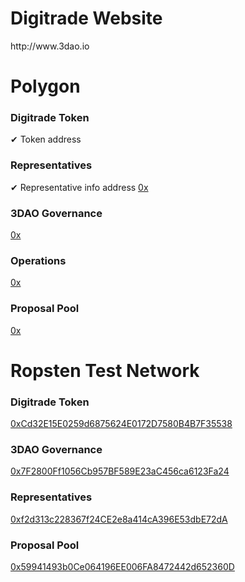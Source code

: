 <h1>Digitrade Website</h1>
http://www.3dao.io

<h1>Polygon</h1>
<h3> Digitrade Token</h3> ✔ Token address
<a href ="https://polygonscan.com/address/"></a>

<h3> Representatives</h3> ✔ Representative info address
<a href ="https://github.com/Digidao/Digitrade/blob/main/README.md">0x</a>

<h3>3DAO Governance</h3>
<a href ="https://github.com/Digidao/Digitrade/blob/main/README.md">0x</a>

<h3>Operations</h3>
<a href ="https://github.com/Digidao/Digitrade/blob/main/README.md">0x</a>

<h3>Proposal Pool</h3>
<a href ="https://github.com/Digidao/Digitrade/blob/main/README.md">0x</a>



<h1>Ropsten Test Network</h1>
<h3>Digitrade Token</h3>
<a href ="https://ropsten.etherscan.io/address/0xCd32E15E0259d6875624E0172D7580B4B7F35538">0xCd32E15E0259d6875624E0172D7580B4B7F35538</a>

<h3>3DAO Governance</h3>
<a href ="https://ropsten.etherscan.io/address/0x7F2800Ff1056Cb957BF589E23aC456ca6123Fa24">0x7F2800Ff1056Cb957BF589E23aC456ca6123Fa24</a>

<h3>Representatives</h3>
<a href ="https://ropsten.etherscan.io/address/0xf2d313c228367f24CE2e8a414cA396E53dbE72dA">0xf2d313c228367f24CE2e8a414cA396E53dbE72dA</a>

<h3>Proposal Pool</h3>
<a href ="https://ropsten.etherscan.io/address/0x59941493b0Ce064196EE006FA8472442d652360D">0x59941493b0Ce064196EE006FA8472442d652360D</a>

<!---
Digidao/Digidao is a ✨ special ✨ repository because its `README.md` (this file) appears on your GitHub profile.
You can click the Preview link to take a look at your changes.
--->
